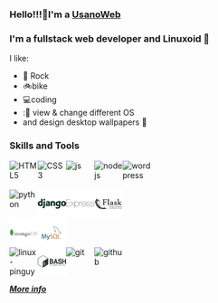 ### Hello!!!👋I'm a [UsanoWeb](https://instagram.com/UsanoWeb/)

### I'm a fullstack web developer and Linuxoid 🐧

I like:
- :metal: Rock
- :bike:bike
- :computer:coding
- ::space_invader: view & change different OS
- and design desktop wallpapers :art:
### Skills and Tools 
<img align="left" alt="HTML5" width="50px" src="https://cdn2.iconfinder.com/data/icons/designer-skills/128/code-programming-html-markup-develop-layout-language-128.png">
<img align="left" alt="CSS3" width="50px" src="https://cdn2.iconfinder.com/data/icons/designer-skills/128/code-programming-css-style-develop-layout-language-128.png">
<img align="left" alt="js" width="50px" src="https://cdn2.iconfinder.com/data/icons/designer-skills/128/code-programming-javascript-software-develop-command-language-128.png">
<img align="left" alt="nodejs" width="50px" src="https://cdn0.iconfinder.com/data/icons/designer-skills/128/node-js-128.png">
<img align="left" alt="wordpress" width="50px" src="https://cdn1.iconfinder.com/data/icons/lumin-social-media-icons/512/wordpress-128.png">
<br>
<br>
<br>
<img align="left" alt="python" width="50px" src="https://cdn4.iconfinder.com/data/icons/logos-and-brands/512/267_Python_logo-128.png">
<img align="left" alt="django" width="50px" src="https://raw.githubusercontent.com/github/explore/80688e429a7d4ef2fca1e82350fe8e3517d3494d/topics/django/django.png"/>
<img align="left" alt="express" width="50px" src="https://raw.githubusercontent.com/github/explore/80688e429a7d4ef2fca1e82350fe8e3517d3494d/topics/express/express.png"/>
<img align="left" alt="flask" width="50px" src="https://raw.githubusercontent.com/github/explore/80688e429a7d4ef2fca1e82350fe8e3517d3494d/topics/flask/flask.png"/>
<br>
<br>
<br>
<img align="left" alt="mongodb" width="50px" src="https://raw.githubusercontent.com/github/explore/80688e429a7d4ef2fca1e82350fe8e3517d3494d/topics/mongodb/mongodb.png">
<img align="left" alt="mysql" width="50px" src="https://raw.githubusercontent.com/github/explore/80688e429a7d4ef2fca1e82350fe8e3517d3494d/topics/mysql/mysql.png">
<br>
<br>
<br>
<img align="left" alt="linux-pinguy" width="50px" src="https://cdn4.iconfinder.com/data/icons/proglyphs-free/512/Linux_-_Tux-128.png">
<img align="left" alt="bash" width="50px" src="https://raw.githubusercontent.com/github/explore/80688e429a7d4ef2fca1e82350fe8e3517d3494d/topics/bash/bash.png">
<img align="left" alt="git" width="50px" src="https://cdn3.iconfinder.com/data/icons/social-media-2169/24/social_media_social_media_logo_git-128.png">
<img align="left" alt="github" width="50px" src="https://cdn0.iconfinder.com/data/icons/social-15/200/github-icon-128.png">
<br>
<br>
<br>
 
[_**More info**_][site]


[site]:https://usanogit.github.io/
